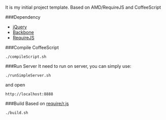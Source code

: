 It is my initial project template. Based on AMD/RequireJS and CoffeeScript

###Dependency
* [jQuery](https://github.com/jquery/jquery)
* [Backbone](http://documentcloud.github.com/backbone)
* [RequireJS](http://requirejs.org)

###Compile CoffeeScript

    ./compileScript.sh

###Run Server
It need to run on server, you can simply use:

    ./runSimpleServer.sh

and open

    http://localhost:8888

###Build
Based on [require/r.js](http://requirejs.org/docs/optimization.html)

    ./build.sh
